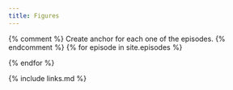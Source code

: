 ```yaml
---
title: Figures
---
```

<script>
  window.onload = function() {
    var lesson_episodes = [
    {% for episode in site.episodes %}
    "{{ episode.url }}"{% unless forloop.last %},{% endunless %}
    {% endfor %}
    ];

    var xmlHttp = [];  /* Required since we are going to query every episode. */
    for (i=0; i < lesson_episodes.length; i++) {

      xmlHttp[i] = new XMLHttpRequest();
      xmlHttp[i].episode = lesson_episodes[i];  /* To enable use this later. */
      xmlHttp[i].onreadystatechange = function() {

        if (this.readyState == 4 && this.status == 200) {
          var parser = new DOMParser();
          var htmlDoc = parser.parseFromString(this.responseText,"text/html");
          var htmlDocArticle = htmlDoc.getElementsByTagName("article")[0];

          var article_here = document.getElementById(this.episode);
          var images = htmlDocArticle.getElementsByTagName("img");

          if (images.length > 0) {
            var h1text = htmlDocArticle.getElementsByTagName("h1")[0].innerHTML;

            var htitle = document.createElement('h2');
            htitle.innerHTML = h1text;
            article_here.appendChild(htitle);

            var image_num = 0;
            for (let image of images) {
              image_num++;

              var title = document.createElement('p');
              title.innerHTML = "<strong>Figure " + image_num + ".</strong> " + image.alt;
              article_here.appendChild(title);

              article_here.appendChild(image.cloneNode(false));

              if (image_num < images.length) {
                var hr = document.createElement('hr');
                article_here.appendChild(hr);
              }
            }
          }
        }
      }
      episode_url = "{{ page.root }}" + lesson_episodes[i];
      xmlHttp[i].open("GET", episode_url);
      xmlHttp[i].send(null);
    }
  }
</script>
{% comment %}
Create anchor for each one of the episodes.
{% endcomment %}
{% for episode in site.episodes %}
<article id="{{ episode.url }}" class="figures"></article>
{% endfor %}

{% include links.md %}
